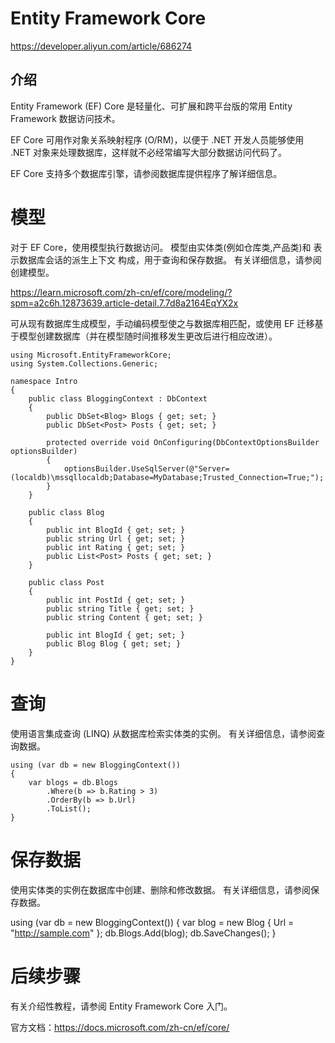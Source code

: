 # Entity Framework Core

https://developer.aliyun.com/article/686274

## 介绍

Entity Framework (EF) Core 是轻量化、可扩展和跨平台版的常用 Entity Framework 数据访问技术。

EF Core 可用作对象关系映射程序 (O/RM)，以便于 .NET 开发人员能够使用 .NET 对象来处理数据库，这样就不必经常编写大部分数据访问代码了。

EF Core 支持多个数据库引擎，请参阅数据库提供程序了解详细信息。

# 模型

对于 EF Core，使用模型执行数据访问。 模型由实体类(例如仓库类,产品类)和 表示数据库会话的派生上下文 构成，用于查询和保存数据。 有关详细信息，请参阅创建模型。

https://learn.microsoft.com/zh-cn/ef/core/modeling/?spm=a2c6h.12873639.article-detail.7.7d8a2164EqYX2x

可从现有数据库生成模型，手动编码模型使之与数据库相匹配，或使用 EF 迁移基于模型创建数据库（并在模型随时间推移发生更改后进行相应改进）。

    using Microsoft.EntityFrameworkCore;
    using System.Collections.Generic;

    namespace Intro
    {
        public class BloggingContext : DbContext
        {
            public DbSet<Blog> Blogs { get; set; }
            public DbSet<Post> Posts { get; set; }

            protected override void OnConfiguring(DbContextOptionsBuilder optionsBuilder)
            {
                optionsBuilder.UseSqlServer(@"Server=(localdb)\mssqllocaldb;Database=MyDatabase;Trusted_Connection=True;");
            }
        }

        public class Blog
        {
            public int BlogId { get; set; }
            public string Url { get; set; }
            public int Rating { get; set; }
            public List<Post> Posts { get; set; }
        }

        public class Post
        {
            public int PostId { get; set; }
            public string Title { get; set; }
            public string Content { get; set; }

            public int BlogId { get; set; }
            public Blog Blog { get; set; }
        }
    }
    
# 查询

使用语言集成查询 (LINQ) 从数据库检索实体类的实例。 有关详细信息，请参阅查询数据。

    using (var db = new BloggingContext())
    {
        var blogs = db.Blogs
            .Where(b => b.Rating > 3)
            .OrderBy(b => b.Url)
            .ToList();
    }

# 保存数据

使用实体类的实例在数据库中创建、删除和修改数据。 有关详细信息，请参阅保存数据。

using (var db = new BloggingContext())
{
    var blog = new Blog { Url = "http://sample.com" };
    db.Blogs.Add(blog);
    db.SaveChanges();
}

# 后续步骤

有关介绍性教程，请参阅 Entity Framework Core 入门。

官方文档：https://docs.microsoft.com/zh-cn/ef/core/
